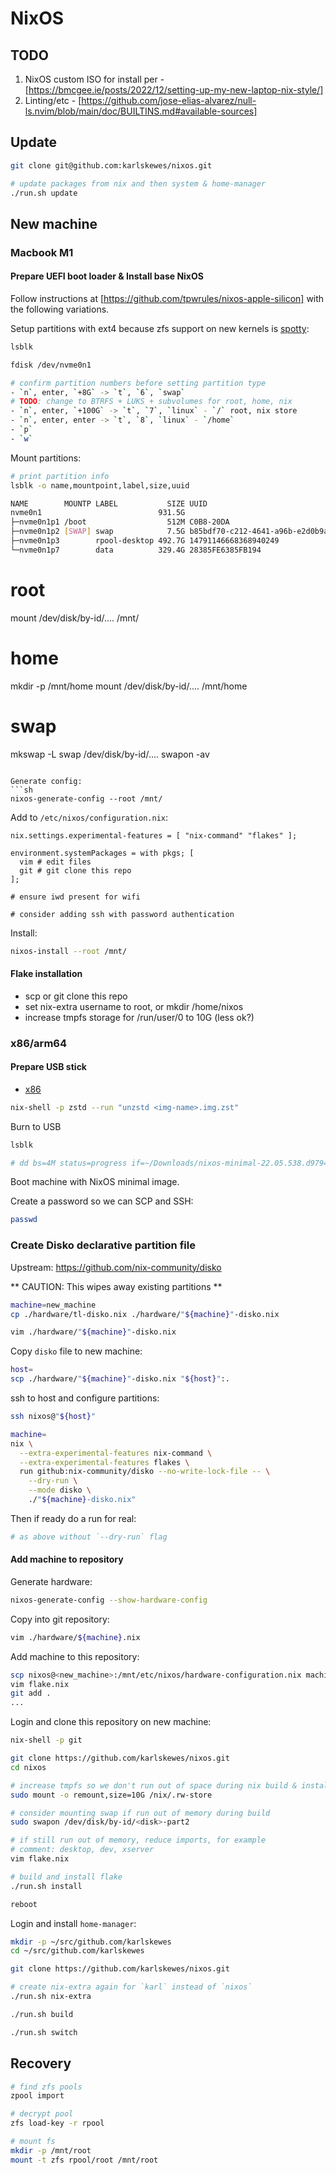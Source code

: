 # NixOS

## TODO

1. NixOS custom ISO for install per - [https://bmcgee.ie/posts/2022/12/setting-up-my-new-laptop-nix-style/]
1. Linting/etc - [https://github.com/jose-elias-alvarez/null-ls.nvim/blob/main/doc/BUILTINS.md#available-sources]

## Update

```sh
git clone git@github.com:karlskewes/nixos.git

# update packages from nix and then system & home-manager
./run.sh update
```

## New machine

### Macbook M1

#### Prepare UEFI boot loader & Install base NixOS

Follow instructions at [https://github.com/tpwrules/nixos-apple-silicon] with the
following variations.

Setup partitions with ext4 because zfs support on new kernels is [spotty](https://github.com/tpwrules/nixos-apple-silicon/issues/111):
```sh
lsblk

fdisk /dev/nvme0n1

# confirm partition numbers before setting partition type
- `n`, enter, `+8G` -> `t`, `6`, `swap`
# TODO: change to BTRFS + LUKS + subvolumes for root, home, nix
- `n`, enter, `+100G` -> `t`, `7`, `linux` - `/` root, nix store
- `n`, enter, enter -> `t`, `8`, `linux` - `/home`
- `p`
- `w`
```

Mount partitions:
```sh
# print partition info
lsblk -o name,mountpoint,label,size,uuid

NAME        MOUNTP LABEL           SIZE UUID
nvme0n1                          931.5G
├─nvme0n1p1 /boot                  512M C0B8-20DA
├─nvme0n1p2 [SWAP] swap            7.5G b85bdf70-c212-4641-a96b-e2d0b9ad9f16
├─nvme0n1p3        rpool-desktop 492.7G 14791146668368940249
└─nvme0n1p7        data          329.4G 28385FE6385FB194
```
# root
mount /dev/disk/by-id/.... /mnt/

# home
mkdir -p /mnt/home
mount /dev/disk/by-id/.... /mnt/home

# swap
mkswap -L swap /dev/disk/by-id/....
swapon -av
```

Generate config:
```sh
nixos-generate-config --root /mnt/
```

Add to `/etc/nixos/configuration.nix`:
```
nix.settings.experimental-features = [ "nix-command" "flakes" ];

environment.systemPackages = with pkgs; [
  vim # edit files
  git # git clone this repo
];

# ensure iwd present for wifi

# consider adding ssh with password authentication
```

Install:
```sh
nixos-install --root /mnt/
```

#### Flake installation

- scp or git clone this repo
- set nix-extra username to root, or mkdir /home/nixos
- increase tmpfs storage for /run/user/0 to 10G (less ok?)


### x86/arm64

#### Prepare USB stick

- [x86](https://nixos.org/download.html)

```sh
nix-shell -p zstd --run "unzstd <img-name>.img.zst"
```

Burn to USB

```sh
lsblk

# dd bs=4M status=progress if=~/Downloads/nixos-minimal-22.05.538.d9794b04bff-x86_64-linux.iso of=
```

Boot machine with NixOS minimal image.

Create a password so we can SCP and SSH:

```sh
passwd
```

### Create Disko declarative partition file

Upstream: https://github.com/nix-community/disko

** CAUTION: This wipes away existing partitions **

```sh
machine=new_machine
cp ./hardware/tl-disko.nix ./hardware/"${machine}"-disko.nix

vim ./hardware/"${machine}"-disko.nix
```

Copy `disko` file to new machine:

```sh
host=
scp ./hardware/"${machine}"-disko.nix "${host}":.

```

ssh to host and configure partitions:

```sh
ssh nixos@"${host}"

machine=
nix \
  --extra-experimental-features nix-command \
  --extra-experimental-features flakes \
  run github:nix-community/disko --no-write-lock-file -- \
    --dry-run \
    --mode disko \
    ./"${machine}-disko.nix"
```

Then if ready do a run for real:

```sh
# as above without `--dry-run` flag
```

#### Add machine to repository

Generate hardware:

```sh
nixos-generate-config --show-hardware-config
```

Copy into git repository:

```sh
vim ./hardware/${machine}.nix
```

Add machine to this repository:

```sh
scp nixos@<new_machine>:/mnt/etc/nixos/hardware-configuration.nix machines/<name>.nix
vim flake.nix
git add .
...
```

Login and clone this repository on new machine:

```sh
nix-shell -p git

git clone https://github.com/karlskewes/nixos.git
cd nixos

# increase tmpfs so we don't run out of space during nix build & install
sudo mount -o remount,size=10G /nix/.rw-store

# consider mounting swap if run out of memory during build
sudo swapon /dev/disk/by-id/<disk>-part2

# if still run out of memory, reduce imports, for example
# comment: desktop, dev, xserver
vim flake.nix

# build and install flake
./run.sh install

reboot
```

Login and install `home-manager`:

```sh
mkdir -p ~/src/github.com/karlskewes
cd ~/src/github.com/karlskewes

git clone https://github.com/karlskewes/nixos.git

# create nix-extra again for `karl` instead of `nixos`
./run.sh nix-extra

./run.sh build

./run.sh switch
```

## Recovery

```sh
# find zfs pools
zpool import

# decrypt pool
zfs load-key -r rpool

# mount fs
mkdir -p /mnt/root
mount -t zfs rpool/root /mnt/root
```
